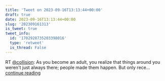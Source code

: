 ```yaml
---
title: 'Tweet on 2023-09-16T13:13:44+00:00'
draft: true
date: 2023-09-16T13:13:44+00:00
slug: '202309161313'
is_tweet: true
tweet_info:
  id: '1702928735203398016'
  type: 'retweet'
  is_thread: False
---
```




RT [@collision](https://x.com/collision): As you become an adult, you realize that things around you weren't just always there; people made them happen. But only rece… [continue reading](https://x.com/sytelus/status/1702928735203398016)
